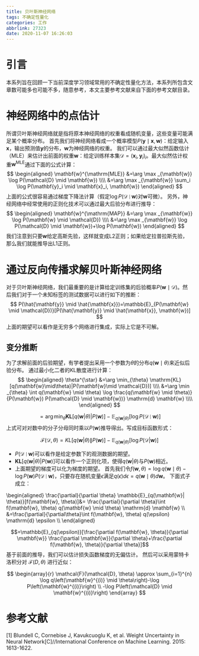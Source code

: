 ```yaml
---
title: 贝叶斯神经网络
tags: 不确定性量化
categories: 工作
abbrlink: 27323
date: 2020-11-07 16:26:03
---
```

# 引言
本系列旨在回顾一下当前深度学习领域常用的不确定性量化方法，本系列所包含文章数可能多也可能不多，随意参考，本文主要参考文献来自下面的参考文献目录。

# 神经网络中的点估计
所谓贝叶斯神经网络就是指将原本神经网络的权重看成随机变量，这些变量可能满足某个概率分布。
首先我们将神经网络看成一个概率模型$P(\mathbf{y} \mid \mathbf{x}, \mathbf{w})$：给定输入$\mathbf{x}$，输出预测值$\mathbf{y}$的分布，$\mathbf{w}$为神经网络的权重。
我们可以通过最大似然函数估计（MLE）来估计出前面的权重$\mathbf{w}$：给定训练样本集$\mathcal{D}=(\mathbf{x}_i, \mathbf{y}_i)_i$。最大似然估计权重$\mathbf{w}^{\mathrm{MLE}}$通过下面的公式计算：
$$
\begin{aligned}
\mathbf{w}^{\mathrm{MLE}} &=\arg \max _{\mathbf{w}} \log P(\mathcal{D} \mid \mathbf{w}) \\\\
&=\arg \max _{\mathbf{w}} \sum_i \log P(\mathbf{y}_i \mid \mathbf{x}_i, \mathbf{w})
\end{aligned}
$$
上面的公式很容易通过梯度下降法计算（假定$\log P(\mathcal{D} \mid \mathbf{w})$对$\mathbf{w}$可微）。
另外，神经网络中经常使用的正则化技术可以通过最大后验分布进行推导：
$$
\begin{aligned}
\mathbf{w}^{\mathrm{MAP}} &=\arg \max _{\mathbf{w}} \log P(\mathbf{w} \mid \mathcal{D}) \\\\
&=\arg \max _{\mathbf{w}} \log P(\mathcal{D} \mid \mathbf{w})+\log P(\mathbf{w})
\end{aligned}
$$
我们注意到只要$\mathbf{w}$给定高斯先验，这样就变成L2正则；如果给定拉普拉斯先验，那么我们就能推导出L1正则。

# 通过反向传播求解贝叶斯神经网络
对于贝叶斯神经网络，我们最重要的是计算给定训练集的后验概率$P(\mathbf{w} \mid \mathcal{D})$。然后我们对于一个未知标签的测试数据可以进行如下的推断：
$$
P(\hat{\mathbf{y}} \mid \hat{\mathbf{x}})=\mathbb{E}_{P(\mathbf{w} \mid \mathcal{D})}[P(\hat{\mathbf{y}} \mid \hat{\mathbf{x}}, \mathbf{w})]
$$
上面的期望可以看作是无穷多个网络进行集成，实际上它是不可解。

## 变分推断
为了求解前面的后验期望，有学者提出采用一个参数为$\theta$的分布$q(\mathbf{w}\mid \theta)$来近似后验分布。
通过最小化二者的KL散度进行计算：
$$
\begin{aligned}
\theta^{\star} &=\arg \min_{\theta} \mathrm{KL}[q(\mathbf{w}\mid\theta)|P(\mathbf{w}\mid \mathcal{D})] \\\\
&=\arg \min _{\theta} \int q(\mathbf{w} \mid \theta) \log \frac{q(\mathbf{w} \mid \theta)}{P(\mathbf{w}) P(\mathcal{D} \mid \mathbf{w})} \mathrm{d} \mathbf{w} \\\\
\end{aligned}
$$

$$
=\arg\min_{\theta} \mathbf{KL}[q(\mathbf{w}|\theta) |P(\mathbf{w})]-\mathbb{E}_{q(\mathbf{w} | \theta)}[\log P(\mathcal{D} \mid \mathbf{w})] 
$$
上式可对对数中的分子分母同时乘以$P(\mathbf{w})$推导得出。写成目标函数形式：

$$
\mathcal{F}(\mathcal{D},\theta)=KL[q(\mathbf{w} |\theta) \|P(\mathbf{w})]-\mathbb{E}_{q(\mathbf{w}| \theta)}[\log P(\mathcal{D}| \mathbf{w})]
$$

* $P(\mathcal{D} \mid \mathbf{w})$可以看作是给定参数下的观测数据的期望。
* $\mathbf{KL}[q(\mathbf{w}|\theta) |P(\mathbf{w})]$可以看作一个正则化项，使得$q(\mathbf{w}|\theta)$与$P(\mathbf{w})$相近。
* 上面期望的梯度可以化为梯度的期望。
首先我们令$f(\mathbf{w},\theta)=\log q(\mathbf{w}\mid\theta)-\log P(\mathbf{w})P(\mathcal{D}\mid\mathbf{w})$，只要存在随机变量$\epsilon$满足$q(\epsilon)d\epsilon=q(\mathbf{w}\mid\theta)d\mathbf{w}$。
下面式子成立：

\begin{aligned}
\frac{\partial}{\partial \theta} \mathbb{E}_{q(\mathbf{w}| \theta)}[f(\mathbf{w}, \theta)]&= \frac{\partial}{\partial \theta}\int f(\mathbf{w}, \theta) q(\mathbf{w} \mid \theta) \mathrm{d} \mathbf{w} \\\\
&=\frac{\partial}{\partial\theta}\int f(\mathbf{w}, \theta) q(\epsilon) \mathrm{d} \epsilon \\\\
\end{aligned}

$$=\mathbb{E}_{q(\epsilon)}[\frac{\partial f(\mathbf{w}, \theta)}{\partial \mathbf{w}} \frac{\partial \mathbf{w}}{\partial \theta}+\frac{\partial f(\mathbf{w}, \theta)}{\partial \theta}]$$
基于前面的推导，我们可以估计损失函数梯度的无偏估计。
然后可以采用蒙特卡洛积分对 $\mathcal{F}(D,\theta)$ 进行近似：

$$
\begin{array}{r}
\mathcal{F}(\mathcal{D}, \theta) \approx \sum_{i=1}^{n} \log q\left(\mathbf{w}^{(i)} \mid \theta\right)-\log P\left(\mathbf{w}^{(i)}\right) \\
-\log P\left(\mathcal{D} \mid \mathbf{w}^{(i)}\right)
\end{array}
$$

#  参考文献
[1] Blundell C, Cornebise J, Kavukcuoglu K, et al. Weight Uncertainty in Neural Network[C]//International Conference on Machine Learning. 2015: 1613-1622.






